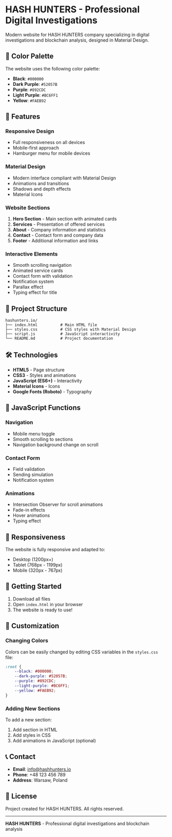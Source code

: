 # HASH HUNTERS - Professional Digital Investigations

Modern website for HASH HUNTERS company specializing in digital investigations and blockchain analysis, designed in Material Design.

## 🎨 Color Palette

The website uses the following color palette:
- **Black**: `#000000`
- **Dark Purple**: `#52057B`
- **Purple**: `#892CDC`
- **Light Purple**: `#BC6FF1`
- **Yellow**: `#FAEB92`

## 🚀 Features

### Responsive Design
- Full responsiveness on all devices
- Mobile-first approach
- Hamburger menu for mobile devices

### Material Design
- Modern interface compliant with Material Design
- Animations and transitions
- Shadows and depth effects
- Material Icons

### Website Sections
1. **Hero Section** - Main section with animated cards
2. **Services** - Presentation of offered services
3. **About** - Company information and statistics
4. **Contact** - Contact form and company data
5. **Footer** - Additional information and links

### Interactive Elements
- Smooth scrolling navigation
- Animated service cards
- Contact form with validation
- Notification system
- Parallax effect
- Typing effect for title

## 📁 Project Structure

```
hashunters.io/
├── index.html          # Main HTML file
├── styles.css          # CSS styles with Material Design
├── script.js           # JavaScript interactivity
└── README.md           # Project documentation
```

## 🛠️ Technologies

- **HTML5** - Page structure
- **CSS3** - Styles and animations
- **JavaScript (ES6+)** - Interactivity
- **Material Icons** - Icons
- **Google Fonts (Roboto)** - Typography

## 🎯 JavaScript Functions

### Navigation
- Mobile menu toggle
- Smooth scrolling to sections
- Navigation background change on scroll

### Contact Form
- Field validation
- Sending simulation
- Notification system

### Animations
- Intersection Observer for scroll animations
- Fade-in effects
- Hover animations
- Typing effect

## 📱 Responsiveness

The website is fully responsive and adapted to:
- Desktop (1200px+)
- Tablet (768px - 1199px)
- Mobile (320px - 767px)

## 🚀 Getting Started

1. Download all files
2. Open `index.html` in your browser
3. The website is ready to use!

## 🎨 Customization

### Changing Colors
Colors can be easily changed by editing CSS variables in the `styles.css` file:

```css
:root {
    --black: #000000;
    --dark-purple: #52057B;
    --purple: #892CDC;
    --light-purple: #BC6FF1;
    --yellow: #FAEB92;
}
```

### Adding New Sections
To add a new section:
1. Add section in HTML
2. Add styles in CSS
3. Add animations in JavaScript (optional)

## 📞 Contact

- **Email**: info@hashhunters.io
- **Phone**: +48 123 456 789
- **Address**: Warsaw, Poland

## 📄 License

Project created for HASH HUNTERS. All rights reserved.

---

**HASH HUNTERS** - Professional digital investigations and blockchain analysis 